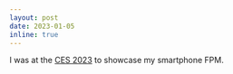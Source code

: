```yaml
---
layout: post
date: 2023-01-05
inline: true
---
```


I was at the [CES 2023](https://www.ces.tech/) to showcase my smartphone FPM.

